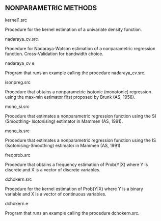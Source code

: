 NONPARAMETRIC METHODS
---------------------

kernel1.src            

Procedure for the kernel estimation of a univariate density function.

nadaraya_cv.src    

Procedure for Nadaraya-Watson estimation of a nonparametric regression function. Cross-Validation for bandwidth choice.

nadaraya_cv e       

Program that runs an example calling the procedure nadaraya_cv.src.

isonpreg.src          

Procedure that obtains a nonparametric isotonic (monotonic) regression using the max-min estimator first proposed by Brunk (AS, 1958).

mono_si.src          

Procedure that estimates a nonparametric regression function using the SI (Smoothing- Isotonising) estimator in Mammen (AS, 1991).

mono_is.src          

Procedure that estimates a nonparametric regression function using the IS (Isotonising-Smoothing) estimator in Mammen (AS, 1991).

freqprob.src          

Procedure that obtains a frequency estimation of Prob(Y|X) where Y is discrete and X is a vector of discrete variables.

dchokern.src         

Procedure for the kernel estimation of Prob(Y|X) where Y is a binary variable and X is a vector of continuous variables.

dchokern.e            

Program that runs an example calling the procedure dchokern.src.

